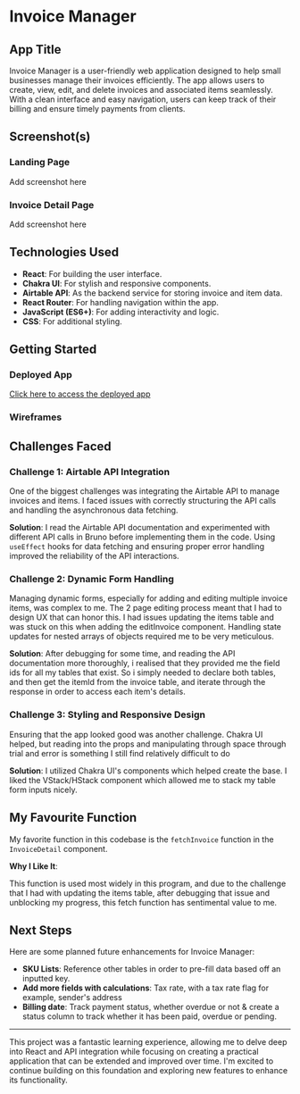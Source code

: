 # Invoice Manager

## App Title

Invoice Manager is a user-friendly web application designed to help small businesses manage their invoices efficiently. The app allows users to create, view, edit, and delete invoices and associated items seamlessly. With a clean interface and easy navigation, users can keep track of their billing and ensure timely payments from clients.

## Screenshot(s)

### Landing Page

Add screenshot here

### Invoice Detail Page

Add screenshot here

## Technologies Used

- **React**: For building the user interface.
- **Chakra UI**: For stylish and responsive components.
- **Airtable API**: As the backend service for storing invoice and item data.
- **React Router**: For handling navigation within the app.
- **JavaScript (ES6+)**: For adding interactivity and logic.
- **CSS**: For additional styling.

## Getting Started

### Deployed App

[Click here to access the deployed app](https://your-deployed-app-url.com)

### Wireframes

## Challenges Faced

### Challenge 1: Airtable API Integration

One of the biggest challenges was integrating the Airtable API to manage invoices and items. I faced issues with correctly structuring the API calls and handling the asynchronous data fetching.

**Solution**: I read the Airtable API documentation and experimented with different API calls in Bruno before implementing them in the code. Using `useEffect` hooks for data fetching and ensuring proper error handling improved the reliability of the API interactions.

### Challenge 2: Dynamic Form Handling

Managing dynamic forms, especially for adding and editing multiple invoice items, was complex to me. The 2 page editing process meant that I had to design UX that can honor this. I had issues updating the items table and was stuck on this when adding the editInvoice component. Handling state updates for nested arrays of objects required me to be very meticulous.

**Solution**: After debugging for some time, and reading the API documentation more thoroughly, i realised that they provided me the field ids for all my tables that exist. So i simply needed to declare both tables, and then get the itemId from the invoice table, and iterate through the response in order to access each item's details.

### Challenge 3: Styling and Responsive Design

Ensuring that the app looked good was another challenge. Chakra UI helped, but reading into the props and manipulating through space through trial and error is something I still find relatively difficult to do

**Solution**: I utilized Chakra UI's components which helped create the base. I liked the VStack/HStack component which allowed me to stack my table form inputs nicely.

## My Favourite Function

My favorite function in this codebase is the `fetchInvoice` function in the `InvoiceDetail` component.

**Why I Like It**:

This function is used most widely in this program, and due to the challenge that I had with updating the items table, after debugging that issue and unblocking my progress, this fetch function has sentimental value to me.

## Next Steps

Here are some planned future enhancements for Invoice Manager:

- **SKU Lists**: Reference other tables in order to pre-fill data based off an inputted key.
- **Add more fields with calculations**: Tax rate, with a tax rate flag for example, sender's address
- **Billing date**: Track payment status, whether overdue or not & create a status column to track whether it has been paid, overdue or pending.

---

This project was a fantastic learning experience, allowing me to delve deep into React and API integration while focusing on creating a practical application that can be extended and improved over time. I'm excited to continue building on this foundation and exploring new features to enhance its functionality.
